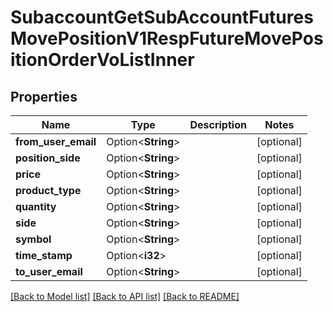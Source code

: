 # SubaccountGetSubAccountFuturesMovePositionV1RespFutureMovePositionOrderVoListInner

## Properties

Name | Type | Description | Notes
------------ | ------------- | ------------- | -------------
**from_user_email** | Option<**String**> |  | [optional]
**position_side** | Option<**String**> |  | [optional]
**price** | Option<**String**> |  | [optional]
**product_type** | Option<**String**> |  | [optional]
**quantity** | Option<**String**> |  | [optional]
**side** | Option<**String**> |  | [optional]
**symbol** | Option<**String**> |  | [optional]
**time_stamp** | Option<**i32**> |  | [optional]
**to_user_email** | Option<**String**> |  | [optional]

[[Back to Model list]](../README.md#documentation-for-models) [[Back to API list]](../README.md#documentation-for-api-endpoints) [[Back to README]](../README.md)


